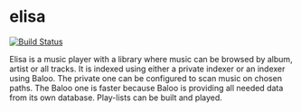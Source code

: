 # elisa

[![Build Status](https://travis-ci.org/UnitedRPMs/elisa.svg?branch=master)](https://travis-ci.org/UnitedRPMs/elisa)

Elisa is a music player with a library where music can be browsed by album, artist or all tracks. It is indexed using either a private indexer or an indexer using Baloo. The private one can be configured to scan music on chosen paths. The Baloo one is faster because Baloo is providing all needed data from its own database. Play-lists can be built and played.
